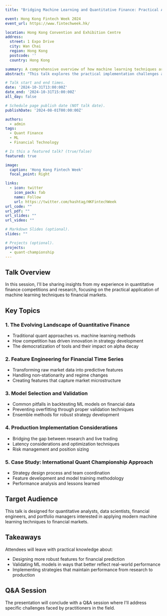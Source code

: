 ```yaml
---
title: "Bridging Machine Learning and Quantitative Finance: Practical Applications for Alpha Generation"

event: Hong Kong Fintech Week 2024
event_url: https://www.fintechweek.hk/

location: Hong Kong Convention and Exhibition Centre
address:
  street: 1 Expo Drive
  city: Wan Chai
  region: Hong Kong
  postcode: ''
  country: Hong Kong

summary: A comprehensive overview of how machine learning techniques are transforming quantitative finance and alpha generation strategies.
abstract: "This talk explores the practical implementation challenges and solutions when applying machine learning to financial markets. Drawing from real-world experience in quantitative competitions and research, Sean Chiang demonstrates how to effectively bridge the gap between theoretical models and profitable trading strategies. Attendees will learn about feature engineering for financial data, model validation techniques that avoid common pitfalls, and implementation considerations for production trading systems."

# Talk start and end times.
date: '2024-10-31T13:00:00Z'
date_end: '2024-10-31T15:00:00Z'
all_day: false

# Schedule page publish date (NOT talk date).
publishDate: '2024-08-01T00:00:00Z'

authors:
  - admin
tags:
  - Quant Finance
  - ML
  - Financial Technology

# Is this a featured talk? (true/false)
featured: true

image:
  caption: 'Hong Kong Fintech Week'
  focal_point: Right

links:
  - icon: twitter
    icon_pack: fab
    name: Follow
    url: https://twitter.com/hashtag/HKFintechWeek
url_code: ""
url_pdf: ""
url_slides: ""
url_video: ""

# Markdown Slides (optional).
slides: ""

# Projects (optional).
projects:
  - quant-championship
---
```


## Talk Overview

In this session, I'll be sharing insights from my experience in quantitative finance competitions and research, focusing on the practical application of machine learning techniques to financial markets.

## Key Topics

### 1. The Evolving Landscape of Quantitative Finance

- Traditional quant approaches vs. machine learning methods
- How competition has driven innovation in strategy development
- The democratization of tools and their impact on alpha decay

### 2. Feature Engineering for Financial Time Series

- Transforming raw market data into predictive features
- Handling non-stationarity and regime changes
- Creating features that capture market microstructure

### 3. Model Selection and Validation

- Common pitfalls in backtesting ML models on financial data
- Preventing overfitting through proper validation techniques
- Ensemble methods for robust strategy development

### 4. Production Implementation Considerations

- Bridging the gap between research and live trading
- Latency considerations and optimization techniques
- Risk management and position sizing

### 5. Case Study: International Quant Championship Approach

- Strategy design process and team coordination
- Feature development and model training methodology
- Performance analysis and lessons learned

## Target Audience

This talk is designed for quantitative analysts, data scientists, financial engineers, and portfolio managers interested in applying modern machine learning techniques to financial markets.

## Takeaways

Attendees will leave with practical knowledge about:
- Designing more robust features for financial prediction
- Validating ML models in ways that better reflect real-world performance
- Implementing strategies that maintain performance from research to production

## Q&A Session

The presentation will conclude with a Q&A session where I'll address specific challenges faced by practitioners in the field.
